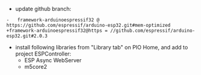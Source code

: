 * update github branch:
```
-   framework-arduinoespressif32 @ https://github.com/espressif/arduino-esp32.git#mem-optimized
+framework-arduinoespressif32@https = //github.com/espressif/arduino-esp32.git#2.0.3
```
* install following libraries from "Library tab" on PIO Home, and add to project ESPController:
  * ESP Async WebServer
  * m5core2